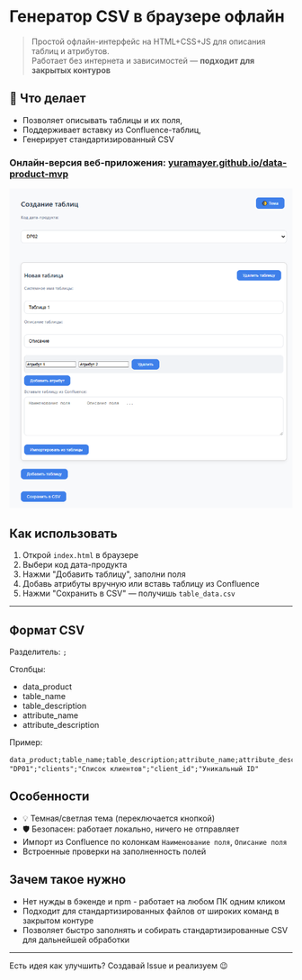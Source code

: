 # Генератор CSV в браузере офлайн

> Простой офлайн-интерфейс на HTML+CSS+JS для описания таблиц и атрибутов.  
> Работает без интернета и зависимостей — **подходит для закрытых контуров**

## 📌 Что делает

- Позволяет описывать таблицы и их поля,
- Поддерживает вставку из Confluence-таблиц,
- Генерирует стандартизированный CSV

### Онлайн-версия веб-приложения: [yuramayer.github.io/data-product-mvp](https://yuramayer.github.io/data-product-mvp/)

![Скрин приложения](img/image.png)

## Как использовать

1. Открой `index.html` в браузере
2. Выбери код дата-продукта
3. Нажми "Добавить таблицу", заполни поля
4. Добавь атрибуты вручную или вставь таблицу из Confluence
5. Нажми "Сохранить в CSV" — получишь `table_data.csv`

---

## Формат CSV

Разделитель: `;`

Столбцы:

- data_product
- table_name
- table_description
- attribute_name
- attribute_description

Пример:

```csv
data_product;table_name;table_description;attribute_name;attribute_description
"DP01";"clients";"Список клиентов";"client_id";"Уникальный ID"
```

## Особенности

- 💡 Темная/светлая тема (переключается кнопкой)
- 🛡 Безопасен: работает локально, ничего не отправляет
- Импорт из Confluence по колонкам `Наименование поля`, `Описание поля`
- Встроенные проверки на заполненность полей

## Зачем такое нужно

- Нет нужды в бэкенде и npm - работает на любом ПК одним кликом
- Подходит для стандартизированных файлов от широких команд в закрытом контуре
- Позволяет быстро заполнять и собирать стандартизированные CSV для дальнейшей обработки

---

Есть идея как улучшить? Создавай Issue и реализуем 😉
